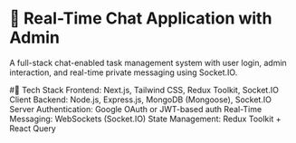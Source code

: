 # 💬 Real-Time Chat Application with Admin
A full-stack chat-enabled task management system with user login, admin interaction, and real-time private messaging using Socket.IO.

#🚀 Tech Stack
Frontend: Next.js, Tailwind CSS, Redux Toolkit, Socket.IO Client
Backend: Node.js, Express.js, MongoDB (Mongoose), Socket.IO Server
Authentication: Google OAuth or JWT-based auth
Real-Time Messaging: WebSockets (Socket.IO)
State Management: Redux Toolkit + React Query

